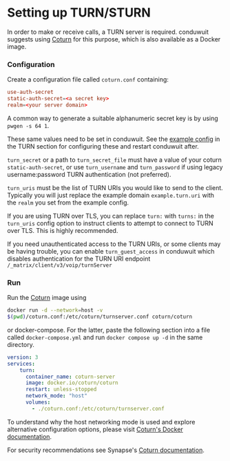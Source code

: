 # Setting up TURN/STURN

In order to make or receive calls, a TURN server is required. conduwuit suggests
using [Coturn](https://github.com/coturn/coturn) for this purpose, which is also
available as a Docker image.

### Configuration

Create a configuration file called `coturn.conf` containing:

```conf
use-auth-secret
static-auth-secret=<a secret key>
realm=<your server domain>
```

A common way to generate a suitable alphanumeric secret key is by using `pwgen
-s 64 1`.

These same values need to be set in conduwuit. See the [example
config](configuration/examples.md) in the TURN section for configuring these and
restart conduwuit after.

`turn_secret` or a path to `turn_secret_file` must have a value of your
coturn `static-auth-secret`, or use `turn_username` and `turn_password`
if using legacy username:password TURN authentication (not preferred).

`turn_uris` must be the list of TURN URIs you would like to send to the client.
Typically you will just replace the example domain `example.turn.uri` with the
`realm` you set from the example config.

If you are using TURN over TLS, you can replace `turn:` with `turns:` in the
`turn_uris` config option to instruct clients to attempt to connect to
TURN over TLS. This is highly recommended.

If you need unauthenticated access to the TURN URIs, or some clients may be
having trouble, you can enable `turn_guest_access` in conduwuit which disables
authentication for the TURN URI endpoint `/_matrix/client/v3/voip/turnServer`

### Run

Run the [Coturn](https://hub.docker.com/r/coturn/coturn) image using

```bash
docker run -d --network=host -v
$(pwd)/coturn.conf:/etc/coturn/turnserver.conf coturn/coturn
```

or docker-compose. For the latter, paste the following section into a file
called `docker-compose.yml` and run `docker compose up -d` in the same
directory.

```yml
version: 3
services:
    turn:
      container_name: coturn-server
      image: docker.io/coturn/coturn
      restart: unless-stopped
      network_mode: "host"
      volumes:
        - ./coturn.conf:/etc/coturn/turnserver.conf
```

To understand why the host networking mode is used and explore alternative
configuration options, please visit [Coturn's Docker
documentation](https://github.com/coturn/coturn/blob/master/docker/coturn/README.md).

For security recommendations see Synapse's [Coturn
documentation](https://element-hq.github.io/synapse/latest/turn-howto.html).
